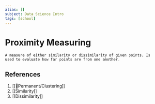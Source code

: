 ```yaml
---
alias: []
subject: Data Science Intro
tags: [school]
---
```

# Proximity Measuring


```ad-note
A measure of either similarity or dissimilarity of given points. Is used to evaluate how far points are from one another.
```

## References
1. [[🗻Permanent/Clustering]]
2. [[Similarity]]
3. [[Dissimilarity]]